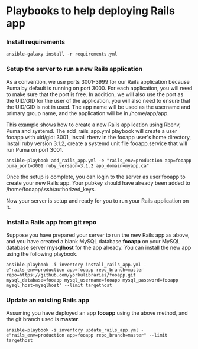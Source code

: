 # Playbooks to help deploying Rails app

### Install requirements

```
ansible-galaxy install -r requirements.yml
```

### Setup the server to run a new Rails application 
As a convention, we use ports 3001-3999 for our Rails application because Puma by default is running on port 3000. For each application, you will need to make sure that the port is free. In addition, we will also use the port as the UID/GID for the user of the application, you will also need to ensure that the UID/GID is not in used. The app name will be used as the username and primary group name, and the application will be in /home/app/app.

This example shows how to create a new Rails application using Rbenv, Puma and systemd.
The add_rails_app.yml playbook will create a user fooapp with uid/gid: 3001, install rbenv in the fooapp user's home directory, install ruby version 3.1.2, create a systemd unit file fooapp.service that will run Puma on port 3001.

```
ansible-playbook add_rails_app.yml -e "rails_env=production app=fooapp puma_port=3001 ruby_version=3.1.2 app_domain=myapp.ca"
```

Once the setup is complete, you can login to the server as user fooapp to create your new Rails app. Your pubkey should have already been added to /home/fooapp/.ssh/authorized_keys.

Now your server is setup and ready for you to run your Rails application on it.

### Install a Rails app from git repo

Suppose you have prepared your server to run the new Rails app as above, and you have created a blank MySQL database **fooapp** on your MySQL database server **mysqlhost** for the app already. You can install the new app using the following playbook.

```
ansible-playbook -i inventory install_rails_app.yml -e"rails_env=production app=fooapp repo_branch=master repo=https://github.com/yorkulibraries/fooapp.git mysql_database=fooapp mysql_username=fooapp mysql_password=fooapp mysql_host=mysqlhost" --limit targethost
```

### Update an existing Rails app 
Assuming you have deployed an app **fooapp** using the above method, and the git branch used is **master**.

```
ansible-playbook -i inventory update_rails_app.yml -e"rails_env=production app=fooapp repo_branch=master" --limit targethost
```
